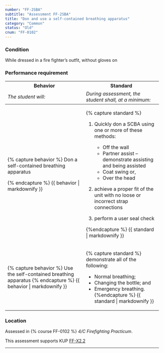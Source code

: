 ```yaml
---
number: "FF-2SBA"
subtitle: "Assessment FF-2SBA"
title: "Don and use a self-contained breathing apparatus"
category: "Common"
status: "Old"
cnum: "FF-0102"
---
```

### Condition

While dressed in a fire fighter’s outfit, without gloves on

### Performance requirement 

<table width='100%' class='Guidelines'>
 <thead>
 <tr>
     <th class='thirty'>Behavior</th>
     <th class='seventy'>Standard</th>
 </tr>
 <tr>
     <td><em>The student will:</em></td>
     <td><em>During assessment, the student shall, at a minimum:</em></td>
 </tr>
 </thead>
 <tbody>
 

<tr><td>

{% capture behavior %}
Don a self-contained breathing apparatus


{% endcapture %}
{{ behavior | markdownify }}

</td><td>

{% capture standard %}
1.  Quickly don a SCBA using one or more of these methods:

    *	Off the wall
    *	Partner assist  – demonstrate assisting and being assisted
    *	Coat swing or,
    *	Over the head

2.  achieve a proper fit of the unit with no loose or incorrect strap connections

3.  perform a user seal check



{%endcapture %}
{{ standard | markdownify }}

</td></tr>



<tr><td>

{% capture behavior %}
Use the self-contained breathing apparatus
{% endcapture %}
{{ behavior | markdownify }}

</td><td>

{% capture standard %}
demonstrate all of the following:

* Normal breathing;
* Changing the bottle; and
* Emergency breathing.
{%endcapture %}
{{ standard | markdownify }}

</td></tr>



 </tbody>
 </table>

### Location

Assessed in  {% course  FF-0102 %}  *4/C Firefighting Practicum*.

This assessment supports KUP [FF-X2.2]({{site.baseurl}}/tables/612.html#FF-X2.2)

***

